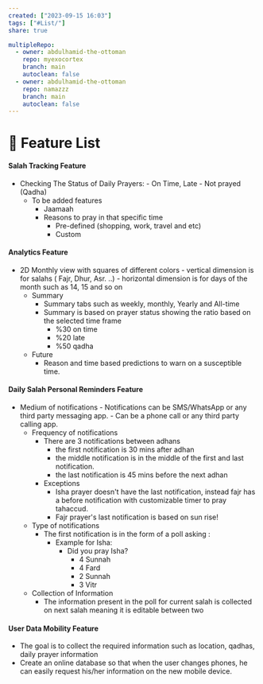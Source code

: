 ```yaml
---
created: ["2023-09-15 16:03"]
tags: ["#List/"]
share: true

multipleRepo:
  - owner: abdulhamid-the-ottoman
    repo: myexocortex
    branch: main
    autoclean: false
  - owner: abdulhamid-the-ottoman
    repo: namazzz
    branch: main
    autoclean: false
---
```

# 💠 Feature List
#### Salah Tracking Feature
- Checking The Status of Daily Prayers:
		- On Time, Late
		- Not prayed (Qadha)
	- To be added features
		- Jaamaah
		- Reasons to pray in that specific time
			- Pre-defined (shopping, work, travel and etc)
			- Custom
#### Analytics Feature
- 2D Monthly view with squares of different colors 
		- vertical dimension is for salahs ( Fajr, Dhur, Asr. ..)
		- horizontal dimension is for days of the month such as 14, 15 and so on
	- Summary
		- Summary tabs such as weekly, monthly, Yearly and All-time
		- Summary is based on prayer status showing the ratio based on the selected time frame
			- %30 on time
			- %20 late
			- %50 qadha
	 - Future 
		 - Reason and time based predictions to warn on a susceptible time.
	
#### Daily Salah Personal Reminders Feature
- Medium of notifications
		- Notifications can be SMS/WhatsApp or any third party messaging app.
		- Can be a phone call or any third party calling app.
	- Frequency of notifications
		- There are 3 notifications between adhans
			- the first notification is 30 mins after adhan 
			- the middle notification is in the middle of the first and last notification. 
			- the last notification is 45 mins before the next adhan
		- Exceptions
			- Isha prayer doesn't have the last notification, instead fajr has a before notification with customizable timer to pray tahaccud.
			- Fajr prayer's last notification is based on sun rise!
	- Type of notifications
		- The first notification is in the form of a poll asking :
			- Example for Isha:
				- Did you pray Isha?
					- 4 Sunnah
					- 4 Fard
					- 2 Sunnah
					- 3 Vitr
	- Collection of Information
		- The information present in the poll for current salah is collected on next salah meaning it is editable between two
#### User Data Mobility Feature
- The goal is to collect the required information such as location, qadhas, daily prayer information
- Create an online database so that when the user changes phones, he can easily request his/her information on the new mobile device. 